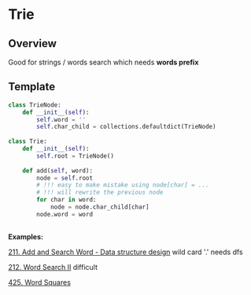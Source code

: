 # Trie

## Overview 

Good for strings / words search which needs __words prefix__


## Template
```python
class TrieNode:
    def __init__(self):
        self.word = ''
        self.char_child = collections.defaultdict(TrieNode)
        
class Trie:
    def __init__(self):
        self.root = TrieNode()
        
    def add(self, word):
        node = self.root
        # !!! easy to make mistake using node[char] = ...
        # !!! will rewrite the previous node
        for char in word:
            node = node.char_child[char]
        node.word = word
        
```

__Examples:__


[211. Add and Search Word - Data structure design](https://leetcode.com/problems/add-and-search-word-data-structure-design/)
wild card '.' needs dfs

[212. Word Search II](https://leetcode.com/problems/word-search-ii/)
difficult

[425. Word Squares](https://leetcode.com/problems/word-squares/)